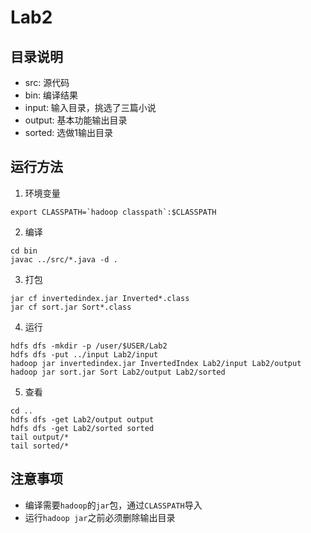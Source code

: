 # Lab2

## 目录说明
* src: 源代码
* bin: 编译结果
* input: 输入目录，挑选了三篇小说
* output: 基本功能输出目录
* sorted: 选做1输出目录

## 运行方法
1. 环境变量
```shell
export CLASSPATH=`hadoop classpath`:$CLASSPATH
```

2. 编译
```shell
cd bin
javac ../src/*.java -d .
```

3. 打包
```shell
jar cf invertedindex.jar Inverted*.class
jar cf sort.jar Sort*.class
```

4. 运行
```shell
hdfs dfs -mkdir -p /user/$USER/Lab2
hdfs dfs -put ../input Lab2/input
hadoop jar invertedindex.jar InvertedIndex Lab2/input Lab2/output
hadoop jar sort.jar Sort Lab2/output Lab2/sorted
```

5. 查看
```shell
cd ..
hdfs dfs -get Lab2/output output
hdfs dfs -get Lab2/sorted sorted
tail output/*
tail sorted/*
```

## 注意事项
* 编译需要`hadoop`的`jar`包，通过`CLASSPATH`导入
* 运行`hadoop jar`之前必须删除输出目录